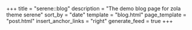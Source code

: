 +++
title = "serene::blog"
description = "The demo blog page for zola theme serene"
sort_by = "date"
template = "blog.html"
page_template = "post.html"
insert_anchor_links = "right"
generate_feed = true
+++